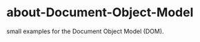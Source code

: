 about-Document-Object-Model
===========================

small examples for the Document Object Model (DOM).
